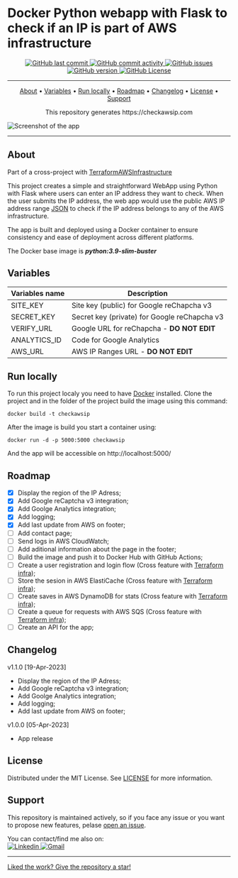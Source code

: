 
# Docker Python webapp with Flask to check if an IP is part of AWS infrastructure

<p align="center">
    <a href="https://github.com/andreip024/checkawsip/commits/main" target="_blank">
    <img alt="GitHub last commit" src="https://img.shields.io/github/last-commit/andreip024/checkawsip?color=blue">
	<a href="https://github.com/andreip024/checkawsip/commits/main" target="_blank">
    <img alt="GitHub commit activity" src="https://img.shields.io/github/commit-activity/m/andreip024/checkawsip/main?color=blue">
    <a href="https://github.com/andreip024/checkawsip/issues" target="_blank">
    <img alt="GitHub issues" src="https://img.shields.io/github/issues-raw/andreip024/checkawsip?color=blue">
    <a href="https://github.com/andreip024/checkawsip/releases" target="_blank">
	<img alt="GitHub version" src="https://img.shields.io/github/v/release/andreip024/checkawsip?color=blue">
    <a href="https://github.com/andreip024/checkawsip/blob/main/LICENSE" target="_blank">
	<img alt="GitHub License" src="https://img.shields.io/github/license/andreip024/checkawsip?color=blue">
</p>

---

<p align="center">
  <a href="#about">About</a> •
  <a href="#variables">Variables</a> •
  <a href="#run-locally">Run locally</a> •
  <a href="#roadmap">Roadmap</a> •
  <a href="#changelog">Changelog</a> •
  <a href="#license">License</a> •
  <a href="#support">Support</a>
</p>
  <p align="center">
  This repository generates https://checkawsip.com

  ![Screenshot of the app](https://images-0168749535.s3.eu-central-1.amazonaws.com/checkawsip.com.jpg)
</p>

---

## About

Part of a cross-project with [TerraformAWSInfrastructure](https://github.com/andreip024/terraform-aws-infrastructure)

This project creates a simple and straightforward WebApp using Python with Flask where users can enter an IP address they want to check. When the user submits the IP address, the web app would use the public  AWS IP address range [JSON](https://ip-ranges.amazonaws.com/ip-ranges.json) to check if the IP address belongs to any of the AWS infrastructure.

The app is built and deployed using a Docker container to ensure consistency and ease of deployment across different platforms.

The Docker base image is ***python:3.9-slim-buster***

## Variables

| Variables name               |  Description                         |
|----------------|-------------------------------|
|SITE_KEY     |Site key (public) for Google reChapcha v3|
|SECRET_KEY   |Secret key (private) for Google reChapcha v3|
|VERIFY_URL   |Google URL for reChapcha - **DO NOT EDIT**|
|ANALYTICS_ID |Code for Google Analytics|
|AWS_URL      |AWS IP Ranges URL - **DO NOT EDIT**|

## Run locally

To run this project localy you need to have [Docker](https://www.docker.com/products/docker-desktop/) installed.
Clone the project and in the folder of the project build the image using this command:

```docker build -t checkawsip```

After the image is build you start a container using:

```docker run -d -p 5000:5000 checkawsip```

And the app will be accessible on http://localhost:5000/

## Roadmap

- [X] Display the region of the IP Adress;
- [X] Add Google reCaptcha v3 integration;
- [X] Add Goolge Analytics integration;
- [X] Add logging;
- [X] Add last update from AWS on footer;
- [ ] Add contact page;
- [ ] Send logs in AWS CloudWatch;
- [ ] Add aditional information about the page in the footer;
- [ ] Build the image and push it to Docker Hub with GitHub Actions;
- [ ] Create a user registration and login flow (Cross feature with [Terraform infra](https://github.com/andreip024/terraform-aws-infrastructure));
- [ ] Store the sesion in AWS ElastiCache (Cross feature with [Terraform infra](https://github.com/andreip024/terraform-aws-infrastructure));
- [ ] Create saves in AWS DynamoDB for stats (Cross feature with [Terraform infra](https://github.com/andreip024/terraform-aws-infrastructure));
- [ ] Create a queue for requests with AWS SQS (Cross feature with [Terraform infra](https://github.com/andreip024/terraform-aws-infrastructure));
- [ ] Create an API for the app;

## Changelog

v1.1.0 [19-Apr-2023]

- Display the region of the IP Adress;
- Add Google reCaptcha v3 integration;
- Add Goolge Analytics integration;
- Add logging;
- Add last update from AWS on footer;

v1.0.0 [05-Apr-2023] 

- App release

## License

Distributed under the MIT License. See [LICENSE](https://github.com/andreip024/checkawsip/blob/main/LICENSE) for more information.

## Support

This repository is maintained actively, so if you face any issue or you want to propose new features, pelase [open an issue](https://github.com/andreip024/checkawsip/issues/new).


You can contact/find me also on:  
<a href="https://www.linkedin.com/in/andrei-p%C3%A2rv-53a91315a/">
<img alt="Linkedin" src="https://img.shields.io/badge/LinkedIn-0077B5?style=for-the-badge&logo=linkedin&logoColor=white">
<a href="mailto:andreiparv@gmail.com">
<img alt="Gmail" src="https://img.shields.io/badge/Gmail-D14836?style=for-the-badge&logo=gmail&logoColor=white">


---

Liked the work? Give the repository a star!